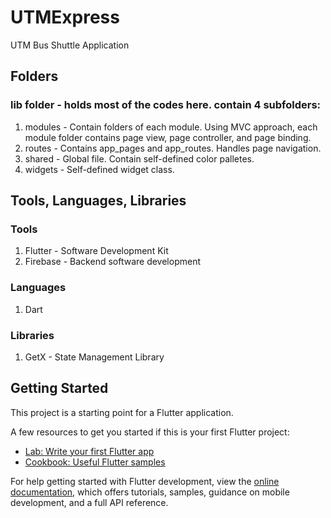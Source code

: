 # UTMExpress

UTM Bus Shuttle Application

## Folders

### lib folder - holds most of the codes here. contain 4 subfolders:
1) modules - Contain folders of each module. Using MVC approach, each module folder contains page view, page controller, and page binding.
2) routes - Contains app_pages and app_routes. Handles page navigation.
3) shared - Global file. Contain self-defined color palletes. 
4) widgets - Self-defined widget class.

## Tools, Languages, Libraries
### Tools
1) Flutter - Software Development Kit
2) Firebase - Backend software development

### Languages
1) Dart

### Libraries
1) GetX - State Management Library

## Getting Started

This project is a starting point for a Flutter application.

A few resources to get you started if this is your first Flutter project:

- [Lab: Write your first Flutter app](https://docs.flutter.dev/get-started/codelab)
- [Cookbook: Useful Flutter samples](https://docs.flutter.dev/cookbook)

For help getting started with Flutter development, view the
[online documentation](https://docs.flutter.dev/), which offers tutorials,
samples, guidance on mobile development, and a full API reference.


